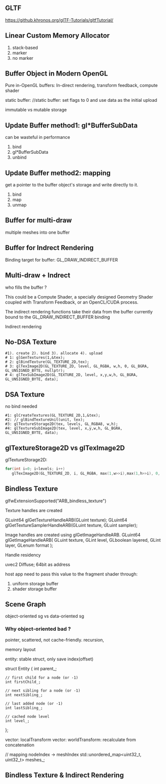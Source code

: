 ## GLTF
https://github.khronos.org/glTF-Tutorials/gltfTutorial/

## Linear Custom Memory Allocator

1. stack-based
2. marker
3. no marker

## Buffer Object in Modern OpenGL
Pure in-OpenGL buffers: In-direct rendering, transform feedback, compute shader

static buffer: 
//static buffer: set flags​ to 0 and use data​ as the initial upload

immutable vs mutable storage

## Update Buffer method1: gl*BufferSubData 
can be wasteful in performance
1. bind
2. gl*BufferSubData
3. unbind

## Update Buffer method2: mapping
get a pointer to the buffer object's storage and write directly to it.
1. bind
2. map
3. unmap

## Buffer for multi-draw
multiple meshes into one buffer

## Buffer for Indrect Rendering
Binding target for buffer: GL_DRAW_INDIRECT_BUFFER

## Multi-draw + Indrect

who fills the buffer ? 

This could be a Compute Shader, a specially designed Geometry Shader coupled with Transform Feedback, or an OpenCL/CUDA process.


The indirect rendering functions take their data from the buffer currently bound to the GL_DRAW_INDIRECT_BUFFER binding

Indirect rendering



## No-DSA Texture
```shell
#1). create 2). bind 3). allocate 4). upload
# 1: glGenTextures(1,&tex);
# 2: glBindTexture(GL_TEXTURE_2D,tex);
# 3: glTexImage2D(GL_TEXTURE_2D, level, GL_RGBA, w,h, 0, GL_BGRA, GL_UNSIGNED_BYTE, nullptr);
# 4: glTexSubImage2D(GL_TEXTURE_2D, level, x,y,w,h, GL_BGRA, GL_UNSIGNED_BYTE, data);
```
## DSA Texture
no bind needed
```shell
#1: glCreateTextures(GL_TEXTURE_2D,1,&tex);
#2: // glBindTextureUnit(unit, tex);
#3: glTextureStorage2D(tex, levels, GL_RGBA8, w,h);
#4: glTextureSubImage2D(tex, level, x,y,w,h, GL_BGRA, GL_UNSIGNED_BYTE, data);
```

## glTextureStorage2D vs glTexImage2D
glTextureStorage2D:

```c++
for(int i=0; i<levels; i++) 
   glTexImage2D(GL_TEXTURE_2D, i, GL_RGBA, max(1,w>>i),max(1,h>>i), 0, GL_BGRA,GL_UNSIGNED_BYTE, nullptr);
```

## Bindless Texture
glfwExtensionSupported("ARB_bindless_texture")

Texture handles are created 

GLuint64 glGetTextureHandleARB(GLuint texture​);
GLuint64 glGetTextureSamplerHandleARB(GLuint texture​, GLuint sampler​);

Image handles are created using glGetImageHandleARB.
GLuint64 glGetImageHandleARB( GLuint texture​, GLint level​, GLboolean layered​, GLint layer​, GLenum format​ );

Handle residency

uvec2 Diffuse; 64bit as address

host app need to pass this value to the fragment shader through:
1. uniform storage buffer
2. shader storage buffer



## Scene Graph
object-oriented sg vs data-oriented sg

### Why object-oriented bad ? 
pointer, scattered, not cache-friendly.
recursion, 


memory layout


entity: stable struct, only save index(offset)

struct Entity
{
	int parent_;

	// first child for a node (or -1)
	int firstChild_;

	// next sibling for a node (or -1)
	int nextSibling_;
	
    // last added node (or -1)
	int lastSibling_;

	// cached node level
	int level_;
};


vector: localTransform
vector: worldTransform: recalculate from concatenation

// mapping nodeIndex -> meshIndex
std::unordered_map<uint32_t, uint32_t> meshes_;

## Bindless Texture & Indirect Rendering